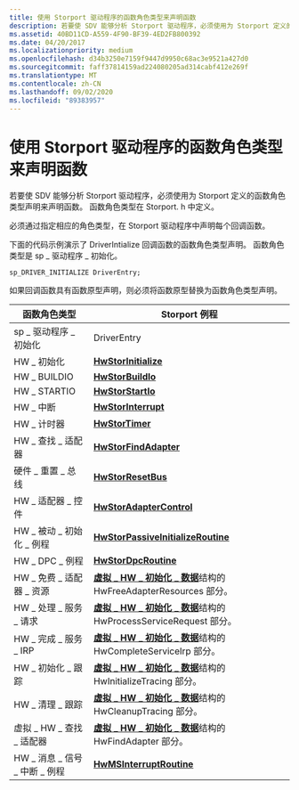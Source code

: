 ```yaml
---
title: 使用 Storport 驱动程序的函数角色类型来声明函数
description: 若要使 SDV 能够分析 Storport 驱动程序，必须使用为 Storport 定义的函数角色类型声明来声明函数。 函数角色类型在 Storport. h 中定义。
ms.assetid: 40BD11CD-A559-4F90-BF39-4ED2FB800392
ms.date: 04/20/2017
ms.localizationpriority: medium
ms.openlocfilehash: d34b3250e7159f9447d9950c68ac3e9521a427d0
ms.sourcegitcommit: faff37814159ad224080205ad314cabf412e269f
ms.translationtype: MT
ms.contentlocale: zh-CN
ms.lasthandoff: 09/02/2020
ms.locfileid: "89383957"
---
```

# <a name="declaring-functions-by-using-function-role-types-for-storport-drivers"></a>使用 Storport 驱动程序的函数角色类型来声明函数


若要使 SDV 能够分析 Storport 驱动程序，必须使用为 Storport 定义的函数角色类型声明来声明函数。 函数角色类型在 Storport. h 中定义。

必须通过指定相应的角色类型，在 Storport 驱动程序中声明每个回调函数。

下面的代码示例演示了 DriverIntialize 回调函数的函数角色类型声明。 函数角色类型是 sp \_ 驱动程序 \_ 初始化。

```
sp_DRIVER_INITIALIZE DriverEntry;
```

如果回调函数具有函数原型声明，则必须将函数原型替换为函数角色类型声明。

| 函数角色类型                        | Storport 例程                                                                                                               |
|-------------------------------------------|--------------------------------------------------------------------------------------------------------------------------------|
| sp \_ 驱动程序 \_ 初始化                    | DriverEntry                                                                                                                    |
| HW \_ 初始化                            | [**HwStorInitialize**](/windows-hardware/drivers/ddi/storport/nc-storport-hw_initialize)                                                                               |
| HW \_ BUILDIO                               | [**HwStorBuildIo**](/windows-hardware/drivers/ddi/storport/nc-storport-hw_buildio)                                                                                     |
| HW \_ STARTIO                               | [**HwStorStartIo**](/windows-hardware/drivers/ddi/storport/nc-storport-hw_startio)                                                                                     |
| HW \_ 中断                             | [**HwStorInterrupt**](/windows-hardware/drivers/ddi/storport/nc-storport-hw_interrupt)                                                                                 |
| HW \_ 计时器                                 | [**HwStorTimer**](/windows-hardware/drivers/ddi/storport/nc-storport-hw_timer)                                                                                         |
| HW \_ 查找 \_ 适配器                         | [**HwStorFindAdapter**](/windows-hardware/drivers/ddi/storport/nc-storport-hw_find_adapter)                                                                             |
| 硬件 \_ 重置 \_ 总线                            | [**HwStorResetBus**](/windows-hardware/drivers/ddi/storport/nc-storport-hw_reset_bus)                                                                                   |
| HW \_ 适配器 \_ 控件                      | [**HwStorAdapterControl**](/windows-hardware/drivers/ddi/storport/nc-storport-hw_adapter_control)                                                                       |
| HW \_ 被动 \_ 初始化 \_ 例程          | [**HwStorPassiveInitializeRoutine**](/windows-hardware/drivers/ddi/storport/nc-storport-hw_passive_initialize_routine)                                                   |
| HW \_ DPC \_ 例程                          | [**HwStorDpcRoutine**](/windows-hardware/drivers/ddi/storport/nc-storport-hw_dpc_routine)                                                                               |
| HW \_ 免费 \_ 适配器 \_ 资源              | [**虚拟 \_ HW \_ 初始化 \_ 数据**](/windows-hardware/drivers/ddi/storport/ns-storport-_virtual_hw_initialization_data)结构的 HwFreeAdapterResources 部分。  |
| HW \_ 处理 \_ 服务 \_ 请求             | [**虚拟 \_ HW \_ 初始化 \_ 数据**](/windows-hardware/drivers/ddi/storport/ns-storport-_virtual_hw_initialization_data)结构的 HwProcessServiceRequest 部分。 |
| HW \_ 完成 \_ 服务 \_ IRP                | [**虚拟 \_ HW \_ 初始化 \_ 数据**](/windows-hardware/drivers/ddi/storport/ns-storport-_virtual_hw_initialization_data)结构的 HwCompleteServiceIrp 部分。    |
| HW \_ 初始化 \_ 跟踪                   | [**虚拟 \_ HW \_ 初始化 \_ 数据**](/windows-hardware/drivers/ddi/storport/ns-storport-_virtual_hw_initialization_data)结构的 HwInitializeTracing 部分。     |
| HW \_ 清理 \_ 跟踪                      | [**虚拟 \_ HW \_ 初始化 \_ 数据**](/windows-hardware/drivers/ddi/storport/ns-storport-_virtual_hw_initialization_data)结构的 HwCleanupTracing 部分。        |
| 虚拟 \_ HW \_ 查找 \_ 适配器                | [**虚拟 \_ HW \_ 初始化 \_ 数据**](/windows-hardware/drivers/ddi/storport/ns-storport-_virtual_hw_initialization_data)结构的 HwFindAdapter 部分。           |
| HW \_ 消息 \_ 信号 \_ 中断 \_ 例程 | [**HwMSInterruptRoutine**](/windows-hardware/drivers/ddi/storport/nc-storport-hw_message_signaled_interrupt_routine)                                                                       |

 

 

